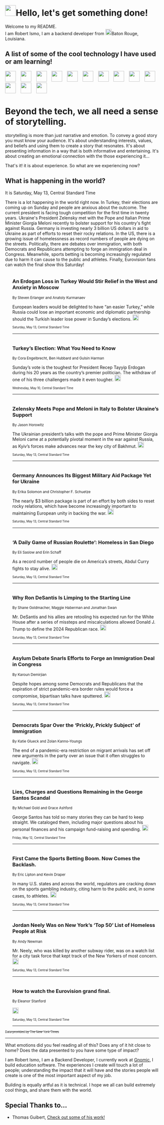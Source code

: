 <h1><img src="https://emojis.slackmojis.com/emojis/images/1643514375/3493/hot-coffee.gif?1643514375" width="35"/>Hello, let's get something done!</h1>

<p>Welcome to my README.<br/>
I am Robert Ismo, I am a backend developer from <img src="https://emojis.slackmojis.com/emojis/images/1638395689/50435/moulin_rouge.png?1638395689" width="20"/>Baton Rouge, Louisiana.</p>
<h2>A list of some of the cool technology I have used or am learning!</h2>
<p>
<img src="https://emojis.slackmojis.com/emojis/images/1643516091/21142/meow_bongotap.gif?1643516091" width="35" alt="">
<img src="https://img.shields.io/badge/Favorite%20Frontend%20Framework-SvelteKit-f83903" alt="">
<img src="https://img.shields.io/badge/Second%20Favorite-Vue-40b581" alt="">
<img src="https://img.shields.io/badge/Most%20Used%20Runtime-Nodejs-78b061" alt="">
<img src="https://emojis.slackmojis.com/emojis/images/1643517416/34482/fire.gif?1643517416" width="35" alt="">
<img src="https://img.shields.io/badge/Javascript%20But%20Better-Typescript-0078ca" alt="">
<img src="https://img.shields.io/badge/Favorite%20Language-Elixir-3e244d" alt="">
<img src="https://img.shields.io/badge/Containerize%20Everything-Docker-6ac9ef" alt="">
<img src="https://emojis.slackmojis.com/emojis/images/1643514596/5999/meow_party.gif?1643514596" width="35" alt="">
<img src="https://img.shields.io/badge/API%20Love%20Language-Graphql-de32a5" alt="">
<img src="https://img.shields.io/badge/Our%20Favorite%20Version%20Controller-Git-e94f33" alt="">
<img src="https://img.shields.io/badge/Favorite%20Database-Redis-d42d1d" alt="">
<img src="https://emojis.slackmojis.com/emojis/images/1643514559/5584/deployparrot.gif?1643514559" width="35" alt="">
<img src="https://img.shields.io/badge/Container%20Interstate-RabbitMQ-f66200" alt="">
<img src="https://img.shields.io/badge/Gotta%20Learn-Kubernetes-316adf" alt="">
<img src="https://img.shields.io/badge/Really%20Mature%20Now-WASM-654fef" alt="">
<img src="https://emojis.slackmojis.com/emojis/images/1666642497/61942/dance_vibe.gif?1666642497" width="35" alt="">
<img src="https://img.shields.io/badge/For%20My%20M1-ARM64-657d96" alt="">
<img src="https://img.shields.io/badge/Loving%20This%20So%20Much-TailwindCSS-17bcb5" alt="">
<img src="https://img.shields.io/badge/Cool%20Build%20Tool-Vite-f9cb24" alt="">
<img src="https://emojis.slackmojis.com/emojis/images/1669231376/62819/working-on-it.gif?1669231376" width="35" alt="">
<img src="https://img.shields.io/badge/Fun%20and%20Easy%20Database-MongoDB-5f8c49" alt="">
<img src="https://img.shields.io/badge/JS%20Life%20Support-NPM-c73737" alt="">
<img src="https://img.shields.io/badge/I%20Liked%20It-DynamoDB-0073b9" alt="">
<img src="https://emojis.slackmojis.com/emojis/images/1643514045/46/question.gif?1643514045" width="35" alt="">
<img src="https://img.shields.io/badge/cool-React-60d6f9" alt="">
<img src="https://img.shields.io/badge/Future%20Big%20Project-Lambda-f37e00" alt="">
<img src="https://img.shields.io/badge/NPM%20But%20Better-PNPM-f1aa07" alt="">
<img src="https://emojis.slackmojis.com/emojis/images/1643514943/9662/fbwow.gif?1643514943" width="35" alt="">
<img src="https://img.shields.io/badge/First%20Language-C-662079" alt="">
<img src="https://img.shields.io/badge/Where%20I%20Deploy%20Frontend-Vercel-000000" alt="">
<img src="https://img.shields.io/badge/Who%20Does%20not%20Want%20an%20App-Swift-f9492a" alt="">
<img src="https://emojis.slackmojis.com/emojis/images/1643514058/151/javascript.png?1643514058" width="35" alt="">
<img src="https://img.shields.io/badge/cool-Python-fbd542" alt="">
<img src="https://img.shields.io/badge/Favorite%20Something-Stripe-656cdc" alt="">
<img src="https://img.shields.io/badge/Of%20Course-HTML5-ed6327" alt="">
<img src="https://emojis.slackmojis.com/emojis/images/1660415405/60731/bomb.gif?1660415405" width="35" alt="">
<img src="https://img.shields.io/badge/hate-CSS-2964ec" alt="">
<img src="https://img.shields.io/badge/Learning-CircleCI-141215" alt="">
<img src="https://img.shields.io/badge/Learning-Rust-fbbb3b" alt="">
<img src="https://emojis.slackmojis.com/emojis/images/1660415397/60712/writing-hand.gif?1660415397" width="35" alt="">
<img src="https://img.shields.io/badge/Dev%20Browser%20of%20Choice-Firefox-cc4e26" alt="">
<img src="https://img.shields.io/badge/Recoverying%20From%20Windows-UNIX-1781e3" alt="">
<img src="https://img.shields.io/badge/LOVE-LogSeq-90c1c2" alt="">
<img src="https://emojis.slackmojis.com/emojis/images/1643514066/223/kirby.gif?1643514066" width="35" alt="">
<img src="https://img.shields.io/badge/Daily%20Driver-MacOS-e6e6e8" alt="">
<img src="https://img.shields.io/badge/Git%20Server-Github-000000" alt="">
<img src="https://img.shields.io/badge/enjoyable-EC2-f17428" alt="">
<img src="https://emojis.slackmojis.com/emojis/images/1643514239/2069/excited.gif?1643514239" width="35" alt="">
</p>
<h1>Beyond the tech, we all need a sense of storytelling.</h1>
<p>storytelling is more than just narrative and emotion. To convey a good story you must know your audience. It's about understanding interests, values, and beliefs and using them to create a story that resonates. It's about presenting information in a way that is both informative and entertaining. It's about creating an emotional connection with the those experiencing it...</p>
<p>That's it! it is about experience. So what are we experiencing now?</p>
<h2>What is happening in the world?</h2>
<p>It is Saturday, May 13, Central Standard Time</p>
<p>
There is a lot happening in the world right now. In Turkey, their elections are coming up on Sunday and people are anxious about the outcome. The current president is facing tough competition for the first time in twenty years. Ukraine&#39;s President Zelensky met with the Pope and Italian Prime Minister Giorgia Meloni recently to bolster support for his country&#39;s fight against Russia. Germany is investing nearly 3 billion US dollars in aid to Ukraine as part of efforts to reset their rocky relations. In the US, there is a growing issue of homelessness as record numbers of people are dying on the streets. Politically, there are debates over immigration, with both Democrats and Republicans attempting to forge an immigration deal in Congress. Meanwhile, sports betting is becoming increasingly regulated due to harm it can cause to the public and athletes. Finally, Eurovision fans can watch the final show this Saturday!</p>
<ol>
<img src="https://img.shields.io/badge/-world-blue" alt="">
<h3>An Erdogan Loss in Turkey Would Stir Relief in the West and Anxiety in Moscow</h3>
<sub>By Steven Erlanger and Anatoly Kurmanaev</sub>
<p>European leaders would be delighted to have “an easier Turkey,” while Russia could lose an important economic and diplomatic partnership should the Turkish leader lose power in Sunday’s elections.  <a href="https://nyti.ms/3O1FcI8"><img src="https://developer.nytimes.com/files/poweredby_nytimes_30b.png?v=1583354208352" height="20"></a></p>
<sub><sub>Saturday, May 13, Central Standard Time</sub></sub>
<hr/>
<img src="https://img.shields.io/badge/-world-blue" alt="">
<h3>Turkey’s Election: What You Need to Know</h3>
<sub>By Cora Engelbrecht, Ben Hubbard and Gulsin Harman</sub>
<p>Sunday’s vote is the toughest for President Recep Tayyip Erdogan during his 20 years as the country’s premier politician. The withdraw of one of his three challengers made it even tougher.  <a href="https://nyti.ms/3pwxiwg"><img src="https://developer.nytimes.com/files/poweredby_nytimes_30b.png?v=1583354208352" height="20"></a></p>
<sub><sub>Wednesday, May 10, Central Standard Time</sub></sub>
<hr/>
<img src="https://img.shields.io/badge/-world-blue" alt="">
<h3>Zelensky Meets Pope and Meloni in Italy to Bolster Ukraine’s Support</h3>
<sub>By Jason Horowitz</sub>
<p>The Ukrainian president’s talks with the pope and Prime Minister Giorgia Meloni came at a potentially pivotal moment in the war against Russia, as Kyiv’s forces make advances near the key city of Bakhmut.  <a href="https://nyti.ms/42SxFzG"><img src="https://developer.nytimes.com/files/poweredby_nytimes_30b.png?v=1583354208352" height="20"></a></p>
<sub><sub>Saturday, May 13, Central Standard Time</sub></sub>
<hr/>
<img src="https://img.shields.io/badge/-world-blue" alt="">
<h3>Germany Announces Its Biggest Military Aid Package Yet for Ukraine</h3>
<sub>By Erika Solomon and Christopher F. Schuetze</sub>
<p>The nearly $3 billion package is part of an effort by both sides to reset rocky relations, which have become increasingly important to maintaining European unity in backing the war.  <a href="https://nyti.ms/3Bmm4gn"><img src="https://developer.nytimes.com/files/poweredby_nytimes_30b.png?v=1583354208352" height="20"></a></p>
<sub><sub>Saturday, May 13, Central Standard Time</sub></sub>
<hr/>
<img src="https://img.shields.io/badge/-us-blue" alt="">
<h3>‘A Daily Game of Russian Roulette’: Homeless in San Diego</h3>
<sub>By Eli Saslow and Erin Schaff</sub>
<p>As a record number of people die on America’s streets, Abdul Curry fights to stay alive.  <a href="https://nyti.ms/42uhM2o"><img src="https://developer.nytimes.com/files/poweredby_nytimes_30b.png?v=1583354208352" height="20"></a></p>
<sub><sub>Saturday, May 13, Central Standard Time</sub></sub>
<hr/>
<img src="https://img.shields.io/badge/-us-blue" alt="">
<h3>Why Ron DeSantis Is Limping to the Starting Line</h3>
<sub>By Shane Goldmacher, Maggie Haberman and Jonathan Swan</sub>
<p>Mr. DeSantis and his allies are retooling his expected run for the White House after a series of missteps and miscalculations allowed Donald J. Trump to define the 2024 Republican race.  <a href="https://nyti.ms/3VZKLc0"><img src="https://developer.nytimes.com/files/poweredby_nytimes_30b.png?v=1583354208352" height="20"></a></p>
<sub><sub>Saturday, May 13, Central Standard Time</sub></sub>
<hr/>
<img src="https://img.shields.io/badge/-us-blue" alt="">
<h3>Asylum Debate Snarls Efforts to Forge an Immigration Deal in Congress</h3>
<sub>By Karoun Demirjian</sub>
<p>Despite hopes among some Democrats and Republicans that the expiration of strict pandemic-era border rules would force a compromise, bipartisan talks have sputtered.  <a href="https://nyti.ms/3M3ANSs"><img src="https://developer.nytimes.com/files/poweredby_nytimes_30b.png?v=1583354208352" height="20"></a></p>
<sub><sub>Saturday, May 13, Central Standard Time</sub></sub>
<hr/>
<img src="https://img.shields.io/badge/-us-blue" alt="">
<h3>Democrats Spar Over the ‘Prickly, Prickly Subject’ of Immigration</h3>
<sub>By Katie Glueck and Zolan Kanno-Youngs</sub>
<p>The end of a pandemic-era restriction on migrant arrivals has set off new arguments in the party over an issue that it often struggles to navigate.  <a href="https://nyti.ms/3pwDd4l"><img src="https://developer.nytimes.com/files/poweredby_nytimes_30b.png?v=1583354208352" height="20"></a></p>
<sub><sub>Saturday, May 13, Central Standard Time</sub></sub>
<hr/>
<img src="https://img.shields.io/badge/-nyregion-blue" alt="">
<h3>Lies, Charges and Questions Remaining in the George Santos Scandal</h3>
<sub>By Michael Gold and Grace Ashford</sub>
<p>George Santos has told so many stories they can be hard to keep straight. We cataloged them, including major questions about his personal finances and his campaign fund-raising and spending.  <a href="https://nyti.ms/42O9HFB"><img src="https://developer.nytimes.com/files/poweredby_nytimes_30b.png?v=1583354208352" height="20"></a></p>
<sub><sub>Friday, May 12, Central Standard Time</sub></sub>
<hr/>
<img src="https://img.shields.io/badge/-sports-blue" alt="">
<h3>First Came the Sports Betting Boom. Now Comes the Backlash.</h3>
<sub>By Eric Lipton and Kevin Draper</sub>
<p>In many U.S. states and across the world, regulators are cracking down on the sports gambling industry, citing harm to the public and, in some cases, to athletes.  <a href="https://nyti.ms/3Mp5kLY"><img src="https://developer.nytimes.com/files/poweredby_nytimes_30b.png?v=1583354208352" height="20"></a></p>
<sub><sub>Saturday, May 13, Central Standard Time</sub></sub>
<hr/>
<img src="https://img.shields.io/badge/-nyregion-blue" alt="">
<h3>Jordan Neely Was on New York’s ‘Top 50’ List of Homeless People at Risk</h3>
<sub>By Andy Newman</sub>
<p>Mr. Neely, who was killed by another subway rider, was on a watch list for a city task force that kept track of the New Yorkers of most concern.  <a href="https://nyti.ms/3O9u4cb"><img src="https://developer.nytimes.com/files/poweredby_nytimes_30b.png?v=1583354208352" height="20"></a></p>
<sub><sub>Saturday, May 13, Central Standard Time</sub></sub>
<hr/>
<img src="https://img.shields.io/badge/-arts-blue" alt="">
<h3>How to watch the Eurovision grand final.</h3>
<sub>By Eleanor Stanford</sub>
<p>  <a href="https://nyti.ms/3W0i7r7"><img src="https://developer.nytimes.com/files/poweredby_nytimes_30b.png?v=1583354208352" height="20"></a></p>
<sub><sub>Saturday, May 13, Central Standard Time</sub></sub>
<hr/>
</ol>
<a href="https://developer.nytimes.com"><sub><sub>Data provided by The New York Times</sub></sub></a>
<hr/>
<p>What emotions did you feel reading all of this? Does any of it hit close to home? Does the data presented to you have some type of impact?</p>
<p>I am Robert Ismo, I am a Backend Developer, I currently work at <a href="https://gnomic.education/">Gnomic</a>, I build education software. The experiences I create will touch a lot of people; understanding the impact that it will have and the stories people will create is one of the most important aspect of my job.</p>
<p>Building is equally artful as it is technical. I hope we all can build extremely cool things, and share them with the world.</p>
<h2>Special Thanks to...</h2>
<ul>
<li>Thomas Guibert, <a href="https://github.com/thmsgbrt/thmsgbrt">Check out some of his work!</a></li>
</ul>